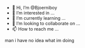- 👋 Hi, I’m @Bjoerniboy
- 👀 I’m interested in ...
- 🌱 I’m currently learning ...
- 💞️ I’m looking to collaborate on ...
- 📫 How to reach me ...

<!---
Bjoerniboy/Bjoerniboy is a ✨ special ✨ repository because its `README.md` (this file) appears on your GitHub profile.
You can click the Preview link to take a look at your changes.
--->

man i have no idea what im doing
